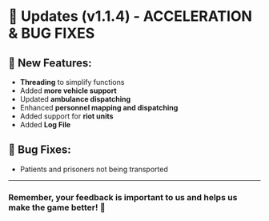 # 🚀 Updates (v1.1.4) - ACCELERATION & BUG FIXES

## 🎉 New Features:
- **Threading** to simplify functions
- Added **more vehicle support**
- Updated **ambulance dispatching**
- Enhanced **personnel mapping and dispatching**
- Added support for **riot units**
- Added **Log File**

## 🐞 Bug Fixes:
- Patients and prisoners not being transported

---

### Remember, your feedback is important to us and helps us make the game better! 🙌
